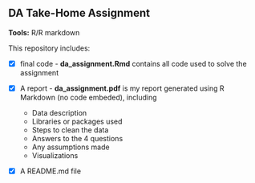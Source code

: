 ## DA Take-Home Assignment <br />
**Tools:** R/R markdown 

This repository includes: <br />
- [x] final code - **da_assignment.Rmd** contains all code used to solve the assignment <br />
- [x] A report - **da_assignment.pdf** is my report generated using R Markdown (no code embeded), including <br />
  * Data description
  * Libraries or packages used
  * Steps to clean the data
  * Answers to the 4 questions
  * Any assumptions made
  * Visualizations
  
- [x] A README.md file
